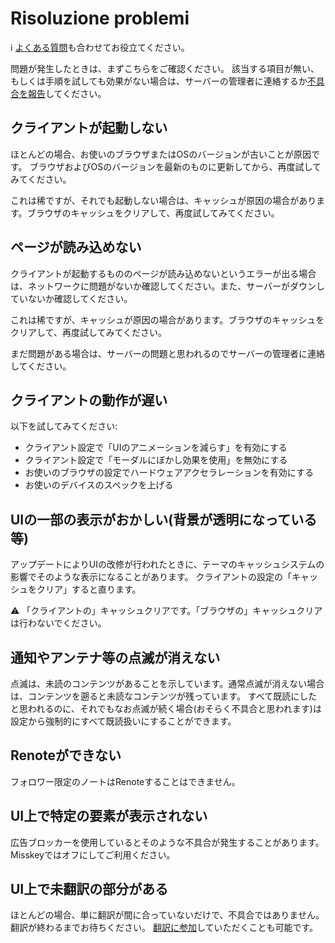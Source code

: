 # Risoluzione problemi
<div class="info">ℹ️ <a href="./faq">よくある質問</a>も合わせてお役立てください。</div>

問題が発生したときは、まずこちらをご確認ください。 該当する項目が無い、もしくは手順を試しても効果がない場合は、サーバーの管理者に連絡するか[不具合を報告](./report-issue)してください。

## クライアントが起動しない
ほとんどの場合、お使いのブラウザまたはOSのバージョンが古いことが原因です。 ブラウザおよびOSのバージョンを最新のものに更新してから、再度試してみてください。

これは稀ですが、それでも起動しない場合は、キャッシュが原因の場合があります。ブラウザのキャッシュをクリアして、再度試してみてください。

## ページが読み込めない
クライアントが起動するもののページが読み込めないというエラーが出る場合は、ネットワークに問題がないか確認してください。また、サーバーがダウンしていないか確認してください。

これは稀ですが、キャッシュが原因の場合があります。ブラウザのキャッシュをクリアして、再度試してみてください。

まだ問題がある場合は、サーバーの問題と思われるのでサーバーの管理者に連絡してください。

## クライアントの動作が遅い
以下を試してみてください:

- クライアント設定で「UIのアニメーションを減らす」を有効にする
- クライアント設定で「モーダルにぼかし効果を使用」を無効にする
- お使いのブラウザの設定でハードウェアアクセラレーションを有効にする
- お使いのデバイスのスペックを上げる

## UIの一部の表示がおかしい(背景が透明になっている等)
アップデートによりUIの改修が行われたときに、テーマのキャッシュシステムの影響でそのような表示になることがあります。 クライアントの設定の「キャッシュをクリア」すると直ります。
<div class="warn">⚠️ 「クライアントの」キャッシュクリアです。「ブラウザの」キャッシュクリアは行わないでください。</div>

## 通知やアンテナ等の点滅が消えない
点滅は、未読のコンテンツがあることを示しています。通常点滅が消えない場合は、コンテンツを遡ると未読なコンテンツが残っています。 すべて既読にしたと思われるのに、それでもなお点滅が続く場合(おそらく不具合と思われます)は設定から強制的にすべて既読扱いにすることができます。

## Renoteができない
フォロワー限定のノートはRenoteすることはできません。

## UI上で特定の要素が表示されない
広告ブロッカーを使用しているとそのような不具合が発生することがあります。Misskeyではオフにしてご利用ください。

## UI上で未翻訳の部分がある
ほとんどの場合、単に翻訳が間に合っていないだけで、不具合ではありません。翻訳が終わるまでお待ちください。 [翻訳に参加](./misskey)していただくことも可能です。
